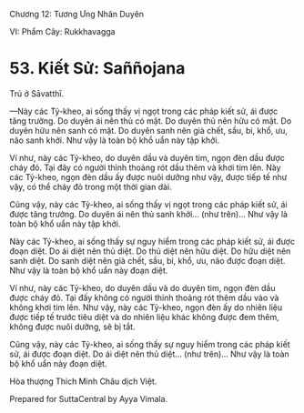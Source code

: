  

Chương 12: Tương Ưng Nhân Duyên

VI: Phẩm Cây: Rukkhavagga

# 53\. Kiết Sử: Saññojana

Trú ở Sāvatthī.

—Này các Tỷ-kheo, ai sống thấy vị ngọt trong các pháp kiết sử, ái được tăng trưởng. Do duyên ái nên thủ có mặt. Do duyên thủ nên hữu có mặt. Do duyên hữu nên sanh có mặt. Do duyên sanh nên già chết, sầu, bi, khổ, ưu, não sanh khởi. Như vậy là toàn bộ khổ uẩn này tập khởi.

Ví như, này các Tỷ-kheo, do duyên dầu và duyên tim, ngọn đèn dầu được cháy đỏ. Tại đây có người thỉnh thoảng rót dầu thêm và khơi tim lên. Này các Tỷ-kheo, ngọn đèn dầu ấy được nuôi dưỡng như vậy, được tiếp tế như vậy, có thể cháy đỏ trong một thời gian dài.

Cũng vậy, này các Tỷ-kheo, ai sống thấy vị ngọt trong các pháp kiết sử, ái được tăng trưởng. Do duyên ái nên thủ sanh khởi… (như trên)… Như vậy là toàn bộ khổ uẩn này tập khởi.

Này các Tỷ-kheo, ai sống thấy sự nguy hiểm trong các pháp kiết sử, ái được đoạn diệt. Do ái diệt nên thủ diệt. Do thủ diệt nên hữu diệt. Do hữu diệt nên sanh diệt. Do sanh diệt nên già chết, sầu, bi, khổ, ưu, não được đoạn diệt. Như vậy là toàn bộ khổ uẩn này đoạn diệt.

Ví như, này các Tỷ-kheo, do duyên dầu và do duyên tim, ngọn đèn dầu được cháy đỏ. Tại đấy không có người thỉnh thoảng rót thêm dầu vào và không khơi tim lên. Như vậy, này các Tỷ-kheo, ngọn đèn ấy do nhiên liệu được tiếp tế trước tiêu diệt và do nhiên liệu khác không được đem thêm, không được nuôi dưỡng, sẽ bị tắt.

Cũng vậy, này các Tỷ-kheo, ai sống thấy sự nguy hiểm trong các pháp kiết sử, ái được đoạn diệt. Do ái diệt nên thủ diệt… (như trên)… Như vậy là toàn bộ khổ uẩn này đoạn diệt.

Hòa thượng Thích Minh Châu dịch Việt.

Prepared for SuttaCentral by Ayya Vimala.